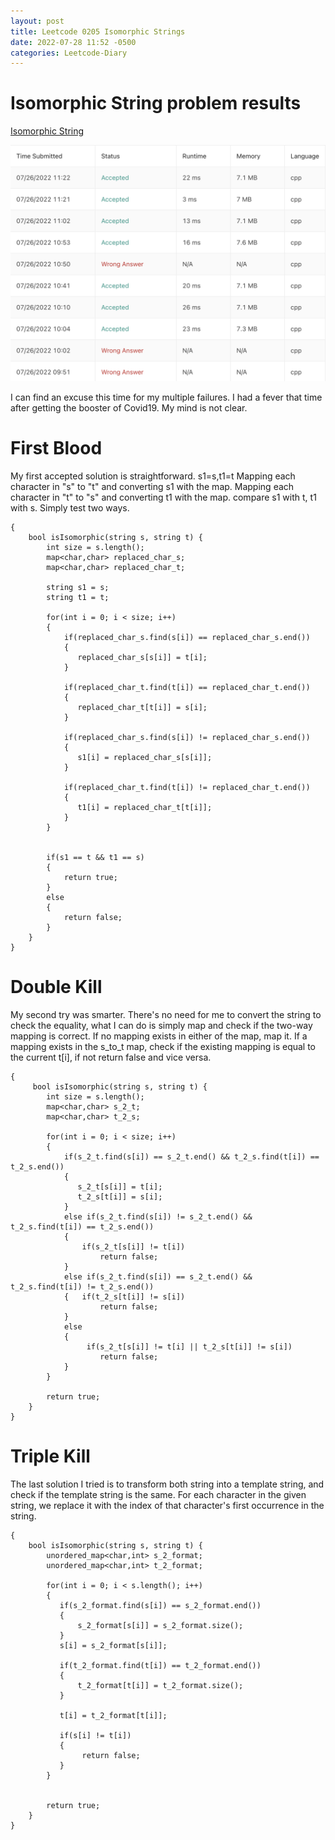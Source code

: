 ```yaml
---
layout: post
title: Leetcode 0205 Isomorphic Strings
date: 2022-07-28 11:52 -0500
categories: Leetcode-Diary
---
```

# Isomorphic String problem results

[Isomorphic String](https://leetcode.com/problems/isomorphic-string/)

![Result](/assets/images/isomorphic_string.png)

I can find an excuse this time for my multiple failures. I had a fever that time after getting the booster of Covid19. My mind is not clear.

# First Blood
My first accepted solution is straightforward.
s1=s,t1=t
Mapping each character in "s" to "t" and converting s1 with the map.
Mapping each character in "t" to "s" and converting t1 with the map.
compare s1 with t, t1 with s.
Simply test two ways.
```
{
    bool isIsomorphic(string s, string t) {
        int size = s.length();
        map<char,char> replaced_char_s;
        map<char,char> replaced_char_t;
        
        string s1 = s;
        string t1 = t;
        
        for(int i = 0; i < size; i++)
        {
            if(replaced_char_s.find(s[i]) == replaced_char_s.end())
            {
               replaced_char_s[s[i]] = t[i];
            }

            if(replaced_char_t.find(t[i]) == replaced_char_t.end())
            {
               replaced_char_t[t[i]] = s[i];
            }
            
            if(replaced_char_s.find(s[i]) != replaced_char_s.end())
            {
               s1[i] = replaced_char_s[s[i]];
            }
            
            if(replaced_char_t.find(t[i]) != replaced_char_t.end())
            {
               t1[i] = replaced_char_t[t[i]];
            }
        }
        
        
        if(s1 == t && t1 == s)
        {
            return true;
        }
        else
        {
            return false;
        }
    }
}
```

# Double Kill
My second try was smarter.
There's no need for me to convert the string to check the equality, what I can do is simply map and check if the two-way mapping is correct.
If no mapping exists in either of the map, map it.
If a mapping exists in the s_to_t map, check if the existing mapping is equal to the current t[i], if not return false and vice versa.

```
{
     bool isIsomorphic(string s, string t) {
        int size = s.length();
        map<char,char> s_2_t;
        map<char,char> t_2_s;
        
        for(int i = 0; i < size; i++)
        {
            if(s_2_t.find(s[i]) == s_2_t.end() && t_2_s.find(t[i]) == t_2_s.end())
            {
               s_2_t[s[i]] = t[i];
               t_2_s[t[i]] = s[i];
            }
            else if(s_2_t.find(s[i]) != s_2_t.end() && t_2_s.find(t[i]) == t_2_s.end())
            {
                if(s_2_t[s[i]] != t[i])
                    return false;
            }
            else if(s_2_t.find(s[i]) == s_2_t.end() && t_2_s.find(t[i]) != t_2_s.end())
            {   if(t_2_s[t[i]] != s[i])
                    return false;
            }
            else
            {
                 if(s_2_t[s[i]] != t[i] || t_2_s[t[i]] != s[i])
                    return false;
            }
        }
           
        return true;
    }
}
```

# Triple Kill
The last solution I tried is to transform both string into a template string, and check if the template string is the same.
For each character in the given string, we replace it with the index of that character's first occurrence in the string.

```
{
    bool isIsomorphic(string s, string t) {
        unordered_map<char,int> s_2_format;
        unordered_map<char,int> t_2_format;
        
        for(int i = 0; i < s.length(); i++)
        {
           if(s_2_format.find(s[i]) == s_2_format.end())
           {
               s_2_format[s[i]] = s_2_format.size();
           }
           s[i] = s_2_format[s[i]];
           
           if(t_2_format.find(t[i]) == t_2_format.end())
           {
               t_2_format[t[i]] = t_2_format.size();
           }
          
           t[i] = t_2_format[t[i]];
            
           if(s[i] != t[i])
           {
                return false;
           }
        }
        
           
        return true;
    }
}
```

